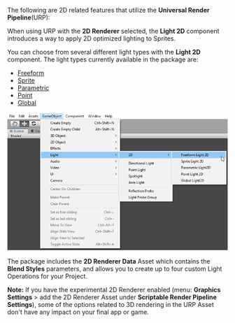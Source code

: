 The following are 2D related features that utilize the __Universal Render Pipeline__(URP):

When using URP with the **2D Renderer** selected, the **Light 2D** component introduces a way to apply 2D optimized lighting to Sprites. 

You can choose from several different light types with the **Light 2D** component. The light types currently available in the package are:

- [Freeform](LightTypes.html#freeform) 
- [Sprite](LightTypes.html#sprite)
- [Parametric](LightTypes.html#parametric)
- [Point](LightTypes.html#point)
- [Global](LightTypes.html#global)

![](images/image_1.png)

The package includes the __2D Renderer Data__ Asset which contains the __Blend Styles__ parameters, and allows you to create up to four custom Light Operations for your Project.  


**Note:** If you have the experimental 2D Renderer enabled (menu: **Graphics Settings** > add the 2D Renderer Asset under **Scriptable Render Pipeline Settings**), some of the options related to 3D rendering in the URP Asset don't have any impact on your final app or game. 
